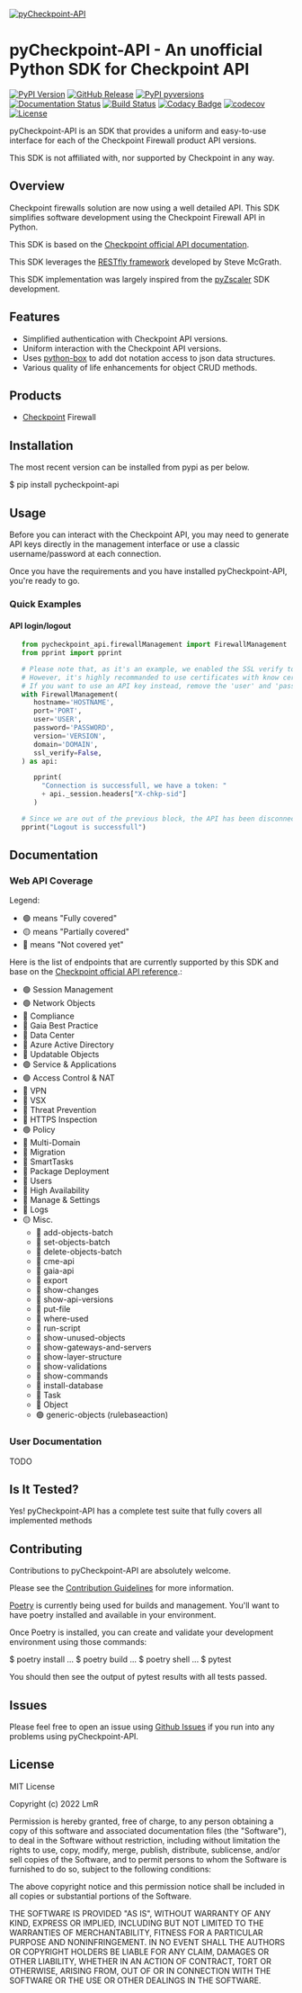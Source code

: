 [![pyCheckpoint-API](https://letmer00t.github.io/pyCheckpoint-API/_static/logo.png)](https://github.com/LetMeR00t/pyCheckpoint-API)
# pyCheckpoint-API - An unofficial Python SDK for Checkpoint API

[![PyPI Version](https://img.shields.io/pypi/v/pycheckpoint-api.svg)](https://pypi.org/project/pyCheckpoint-API)
[![GitHub Release](https://img.shields.io/github/release/LetMeR00t/pyCheckpoint-API.svg)](https://github.com/LetMeR00t/pyCheckpoint-API/releases/)
[![PyPI pyversions](https://img.shields.io/pypi/pyversions/pycheckpoint-api.svg)](https://pypi.python.org/pypi/pycheckpoint-api/)
[![Documentation Status](https://readthedocs.org/projects/pycheckpoint-api/badge/?version=latest)](https://pycheckpoint-api.readthedocs.io/?badge=latest)
[![Build Status](https://github.com/LetMeR00t/pyCheckpoint-API/actions/workflows/build_by_version.yml/badge.svg)](https://github.com/LetMeR00t/pyCheckpoint-API/actions/workflows/build_by_version.yml)
[![Codacy Badge](https://app.codacy.com/project/badge/Grade/352850b074e74a6890a2412c85b738c0)](https://www.codacy.com/gh/LetMeR00t/pyCheckpoint-API/dashboard?utm_source=github.com&amp;utm_medium=referral&amp;utm_content=LetMeR00t/pyCheckpoint-API&amp;utm_campaign=Badge_Grade)
[![codecov](https://codecov.io/gh/LetMeR00t/pyCheckpoint-API/branch/main/graph/badge.svg?token=0A583STZI7)](https://codecov.io/gh/LetMeR00t/pyCheckpoint-API)
[![License](https://img.shields.io/github/license/LetMeR00t/pyCheckpoint-API.svg)](https://github.com/LetMeR00t/pyCheckpoint-API)

pyCheckpoint-API is an SDK that provides a uniform and easy-to-use interface for each of the Checkpoint Firewall product API versions.

This SDK is not affiliated with, nor supported by Checkpoint in any way.

## Overview
Checkpoint firewalls solution are now using a well detailed API. This SDK simplifies software development using the Checkpoint Firewall API in Python.

This SDK is based on the [Checkpoint official API documentation](https://sc1.checkpoint.com/documents/latest/APIs/#introduction~v1.8%20).

This SDK leverages the [RESTfly framework](https://restfly.readthedocs.io/en/latest/index.html) developed by Steve McGrath.

This SDK implementation was largely inspired from the [pyZscaler](https://github.com/mitchos/pyZscaler) SDK development.

## Features
-  Simplified authentication with Checkpoint API versions.
-  Uniform interaction with the Checkpoint API versions.
-  Uses [python-box](https://github.com/cdgriffith/Box/wiki) to add dot notation access to json data structures.
-  Various quality of life enhancements for object CRUD methods.

## Products
-  [Checkpoint](https://www.checkpoint.com/) Firewall

## Installation

The most recent version can be installed from pypi as per below.

   $ pip install pycheckpoint-api

## Usage

Before you can interact with the Checkpoint API, you may need to generate API keys directly in the management interface or use a classic username/password at each connection.

Once you have the requirements and you have installed pyCheckpoint-API, you're ready to go.

### Quick Examples

#### API login/logout
```python
   from pycheckpoint_api.firewallManagement import FirewallManagement
   from pprint import pprint

   # Please note that, as it's an example, we enabled the SSL verify to False to avoid having SSL certificate issues.
   # However, it's highly recommanded to use certificates with know certificate authorities.
   # If you want to use an API key instead, remove the 'user' and 'password' fields and use the 'api_key' field.
   with FirewallManagement(
      hostname='HOSTNAME',
      port='PORT',
      user='USER',
      password='PASSWORD',
      version='VERSION',
      domain='DOMAIN',
      ssl_verify=False,
   ) as api:

      pprint(
        "Connection is successfull, we have a token: "
        + api._session.headers["X-chkp-sid"]
      )

   # Since we are out of the previous block, the API has been disconnected
   pprint("Logout is successfull")
```

## Documentation
### Web API Coverage
Legend: 
-  🟢 means "Fully covered"
-  🟡 means "Partially covered"
-  🔴 means "Not covered yet"

Here is the list of endpoints that are currently supported by this SDK and base on the [Checkpoint official API reference](https://sc1.checkpoint.com/documents/latest/APIs/#introduction~v1.8%20).:
-  🟢 Session Management
-  🟢 Network Objects
-  🔴 Compliance
-  🔴 Gaia Best Practice
-  🔴 Data Center
-  🔴 Azure Active Directory
-  🔴 Updatable Objects
-  🟢 Service & Applications
-  🟢 Access Control & NAT
-  🔴 VPN
-  🔴 VSX
-  🔴 Threat Prevention
-  🔴 HTTPS Inspection
-  🟢 Policy
-  🔴 Multi-Domain
-  🔴 Migration
-  🔴 SmartTasks
-  🔴 Package Deployment
-  🔴 Users
-  🔴 High Availability
-  🔴 Manage & Settings
-  🔴 Logs
-  🟡 Misc.
   -  🔴 add-objects-batch
   -  🔴 set-objects-batch
   -  🔴 delete-objects-batch
   -  🔴 cme-api
   -  🔴 gaia-api
   -  🔴 export
   -  🔴 show-changes
   -  🔴 show-api-versions
   -  🔴 put-file
   -  🔴 where-used
   -  🔴 run-script
   -  🔴 show-unused-objects
   -  🔴 show-gateways-and-servers
   -  🔴 show-layer-structure
   -  🔴 show-validations
   -  🔴 show-commands
   -  🔴 install-database
   -  🔴 Task
   -  🔴 Object
   -  🟢 generic-objects (rulebaseaction)

### User Documentation
TODO

## Is It Tested?
Yes! pyCheckpoint-API has a complete test suite that fully covers all implemented methods

## Contributing

Contributions to pyCheckpoint-API are absolutely welcome.

Please see the [Contribution Guidelines](https://github.com/LetMeR00t/pyCheckpoint-API/blob/main/CONTRIBUTING.md) for more information.

[Poetry](https://python-poetry.org/docs/) is currently being used for builds and management. You'll want to have poetry installed and available in your environment.

Once Poetry is installed, you can create and validate your development environment using those commands:

   $ poetry install
   ...
   $ poetry build
   ...
   $ poetry shell
   ...
   $ pytest

You should then see the output of pytest results with all tests passed.

## Issues
Please feel free to open an issue using [Github Issues](https://github.com/LetMeR00t/pyCheckpoint-API/issues) if you run into any problems using pyCheckpoint-API.

## License
MIT License

Copyright (c) 2022 LmR

Permission is hereby granted, free of charge, to any person obtaining a copy
of this software and associated documentation files (the "Software"), to deal
in the Software without restriction, including without limitation the rights
to use, copy, modify, merge, publish, distribute, sublicense, and/or sell
copies of the Software, and to permit persons to whom the Software is
furnished to do so, subject to the following conditions:

The above copyright notice and this permission notice shall be included in all
copies or substantial portions of the Software.

THE SOFTWARE IS PROVIDED "AS IS", WITHOUT WARRANTY OF ANY KIND, EXPRESS OR
IMPLIED, INCLUDING BUT NOT LIMITED TO THE WARRANTIES OF MERCHANTABILITY,
FITNESS FOR A PARTICULAR PURPOSE AND NONINFRINGEMENT. IN NO EVENT SHALL THE
AUTHORS OR COPYRIGHT HOLDERS BE LIABLE FOR ANY CLAIM, DAMAGES OR OTHER
LIABILITY, WHETHER IN AN ACTION OF CONTRACT, TORT OR OTHERWISE, ARISING FROM,
OUT OF OR IN CONNECTION WITH THE SOFTWARE OR THE USE OR OTHER DEALINGS IN THE
SOFTWARE.
